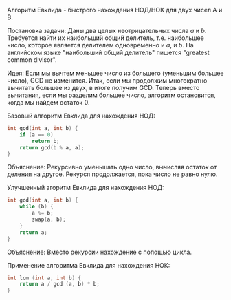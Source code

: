 Алгоритм Евклида - быстрого нахождения НОД/НОК для двух чисел A и B.

Постановка задачи: Даны два целых неотрицательных числа $a$ и $b$. Требуется найти их наибольший общий делитель, т.е. наибольшее число, которое является делителем одновременно и $a$, и $b$. На английском языке "наибольший общий делитель" пишется "greatest common divisor".

Идея: Если мы вычтем меньшее число из большего (уменьшим большее число), GCD не изменится. Итак, если мы продолжим многократно вычитать большее из двух, в итоге получим GCD. Теперь вместо вычитания, если мы разделим большее число, алгоритм остановится, когда мы найдем остаток 0.

Базовый алгоритм Евклида для нахождения НОД:
```cpp
int gcd(int a, int b) {
    if (a == 0)
        return b;
    return gcd(b % a, a);
}
```
Объяснение: Рекурсивно уменьшать одно число, вычисляя остаток от деления на другое. Рекурся продолжается, пока число не равно нулю.

Улучшенный агоритм Евклида для нахождения НОД:
```cpp
int gcd(int a, int b) {
	while (b) {
		a %= b;
		swap(a, b);
	}
	return a;
}
```
Объяснение: Вместо рекурсии нахождение с попощью цикла.

Применение алгоритма Евклида для нахождения НОК:
```cpp
int lcm (int a, int b) {
	return a / gcd (a, b) * b;
}
```
